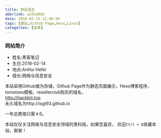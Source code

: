 ```yaml
---
title: 网站诞生
abbrlink: a241d89d
date: 2018-02-15 12:40:59
tags: [建站,Github Page,Hexo,Linux]
categories: [运维]
---
```


### 网站简介
- 姓名:黑客笔记
- 生日:2018-02-14
- 地点:AnHui Hefei
- 擅长:网络与信息安全

本站采用Github做为存储，Github Page作为静态页面展示，Hexo博客程序，
tomotoes模板，resellerclub购买的域名，  
http://hackbiji.top  
永久域名为http://isgt93.github.io  
  
一年总费用只需￥6。  
  
  
本站仅仅关注网络与信息安全领域的黑科技，如果您喜欢，
欢迎`Ctrl + D`收藏本站，谢谢！  


